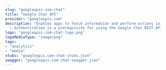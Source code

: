 ```yaml
---
slug: "googleapis-com-chat"
title: "Google Chat API"
provider: "googleapis.com"
description: "Enables apps to fetch information and perform actions in Google Chat.\
  \ Authentication is a prerequisite for using the Google Chat REST API."
logo: "googleapis.com-chat-logo.png"
logoMediaType: "image/png"
tags:
- "analytics"
- "media"
stubs: "googleapis.com-chat-stubs.json"
swagger: "googleapis.com-chat-swagger.json"
---
```

